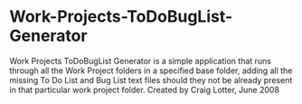 Work-Projects-ToDoBugList-Generator
===================================

Work Projects ToDoBugList Generator is a simple application that runs through all the Work Project folders in a specified base folder, adding all the missing To Do List and Bug List text files should they not be already present in that particular work project folder.  Created by Craig Lotter, June 2008
